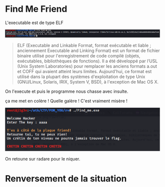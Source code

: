 # Find Me Friend

L'executable est de type ELF


![](w.png?raw=true)


> ELF (Executable and Linkable Format, format exécutable et liable ; anciennement Executable and Linking Format) est un format de fichier binaire utilisé pour l'enregistrement de code compilé (objets, exécutables, bibliothèques de fonctions). Il a été développé par l’USL (Unix System Laboratories) pour remplacer les anciens formats a.out et COFF qui avaient atteint leurs limites. Aujourd'hui, ce format est utilisé dans la plupart des systèmes d'exploitation de type Unix (GNU/Linux, Solaris, IRIX, System V, BSD), à l'exception de Mac OS X. 


On l'execute et puis le programme nous chasse avec insulte.

ça me met en colère !
Quelle galère !
C'est vraiment misère !



![](exe.png?raw=true)

On retoune sur radare pour le niquer.

# Renversement de la situation

